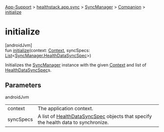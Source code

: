 
[App-Support](../../../../index.html) > [healthstack.app.sync](../../index.html) > [SyncManager](../index.html) > [Companion](index.html) > [initialize](initialize.html)



# initialize



[androidJvm]\
fun [initialize](initialize.html)(context: [Context](https://developer.android.com/reference/kotlin/android/content/Context.html), syncSpecs: [List](https://kotlinlang.org/api/latest/jvm/stdlib/kotlin.collections/-list/index.html)&lt;[SyncManager.HealthDataSyncSpec](../-health-data-sync-spec/index.html)&gt;)



Initializes the [SyncManager](../index.html) instance with the given [Context](https://developer.android.com/reference/kotlin/android/content/Context.html) and list of [HealthDataSyncSpec](../-health-data-sync-spec/index.html)s.



## Parameters


androidJvm

| | |
|---|---|
| context | The application context. |
| syncSpecs | A list of [HealthDataSyncSpec](../-health-data-sync-spec/index.html) objects that specify the health data to synchronize. |




